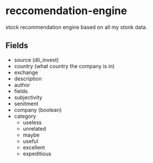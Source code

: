# reccomendation-engine
stock recommendation engine based on all my stonk data.


## Fields

* source (dli_invest)
* country (what country the company is in)
* exchange
* description
* author
* fields
* subjectivity
* senitment
* company (boolean)
* category
  * useless
  * unrelated
  * maybe
  * useful
  * excellent
  * expeditious
